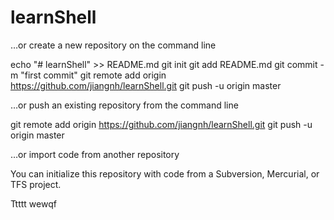 # learnShell

…or create a new repository on the command line

echo "# learnShell" >> README.md
git init
git add README.md
git commit -m "first commit"
git remote add origin https://github.com/jiangnh/learnShell.git
git push -u origin master

…or push an existing repository from the command line

git remote add origin https://github.com/jiangnh/learnShell.git
git push -u origin master

…or import code from another repository

You can initialize this repository with code from a Subversion, Mercurial, or TFS project.

Ttttt
wewqf
